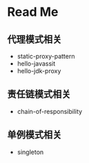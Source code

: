 # Read Me
## 代理模式相关

* static-proxy-pattern
* hello-javassit
* hello-jdk-proxy

## 责任链模式相关

* chain-of-responsibility

## 单例模式相关

* singleton